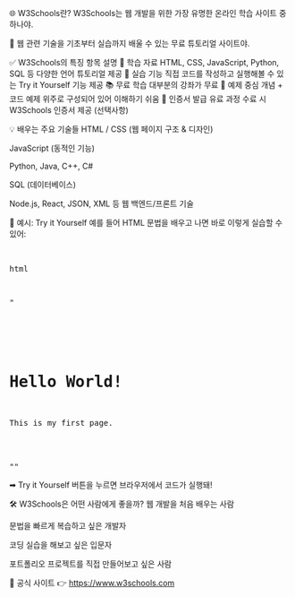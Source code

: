 🌐 W3Schools란?
W3Schools는 웹 개발을 위한 가장 유명한 온라인 학습 사이트 중 하나야.

📘 웹 관련 기술을 기초부터 실습까지 배울 수 있는 무료 튜토리얼 사이트야.

✅ W3Schools의 특징
항목	설명
🧠 학습 자료	HTML, CSS, JavaScript, Python, SQL 등 다양한 언어 튜토리얼 제공
🧪 실습 기능	직접 코드를 작성하고 실행해볼 수 있는 Try it Yourself 기능 제공
📚 무료 학습	대부분의 강좌가 무료
🧾 예제 중심	개념 + 코드 예제 위주로 구성되어 있어 이해하기 쉬움
🪪 인증서 발급	유료 과정 수료 시 W3Schools 인증서 제공 (선택사항)

💡 배우는 주요 기술들
HTML / CSS (웹 페이지 구조 & 디자인)

JavaScript (동적인 기능)

Python, Java, C++, C#

SQL (데이터베이스)

Node.js, React, JSON, XML 등 웹 백엔드/프론트 기술

🧪 예시: Try it Yourself
예를 들어 HTML 문법을 배우고 나면 바로 이렇게 실습할 수 있어:

<br><pre>html

"<!DOCTYPE html>
<html>
<body>

<h1>Hello World!</h1>
<p>This is my first page.</p>

</body>
</html>""<br></pre>
➡ Try it Yourself 버튼을 누르면 브라우저에서 코드가 실행돼!

🛠 W3Schools은 어떤 사람에게 좋을까?
웹 개발을 처음 배우는 사람

문법을 빠르게 복습하고 싶은 개발자

코딩 실습을 해보고 싶은 입문자

포트폴리오 프로젝트를 직접 만들어보고 싶은 사람

🔗 공식 사이트
👉 https://www.w3schools.com
